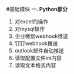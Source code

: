 #基础模块
**一. Python部分**
1. 对excel的操作
2. 对mysql操作
3. 企业微信webhook推送
4. 钉钉webhook推送
5. outlook邮件自动推送
6. 读取配置文件ini内容
7. 读取文本格式内容

